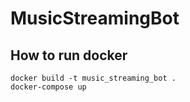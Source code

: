 # MusicStreamingBot

## How to run docker
```
docker build -t music_streaming_bot .
docker-compose up
```